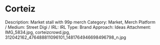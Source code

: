 # Corteiz

Description: Market stall with 99p merch 
Category: Market, Merch
Platform / Medium: Street
Digi / IRL: IRL
Type: Brand
Approach: Ideas
Attachment: IMG_5834.jpg, corteizcrowd.jpg, 312042162_476488811096101_1481764946698496798_n.jpg